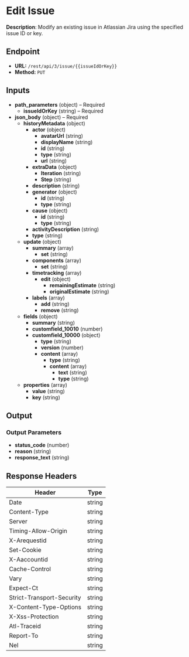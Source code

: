 # Edit Issue

**Description**: Modify an existing issue in Atlassian Jira using the specified issue ID or key.

## Endpoint

- **URL:** `/rest/api/3/issue/{{issueIdOrKey}}`
- **Method:** `PUT`
## Inputs

- **path_parameters** (object) – Required
  - **issueIdOrKey** (string) – Required
- **json_body** (object) – Required
  - **historyMetadata** (object)
    - **actor** (object)
      - **avatarUrl** (string)
      - **displayName** (string)
      - **id** (string)
      - **type** (string)
      - **url** (string)
    - **extraData** (object)
      - **Iteration** (string)
      - **Step** (string)
    - **description** (string)
    - **generator** (object)
      - **id** (string)
      - **type** (string)
    - **cause** (object)
      - **id** (string)
      - **type** (string)
    - **activityDescription** (string)
    - **type** (string)
  - **update** (object)
    - **summary** (array)
      - **set** (string)
    - **components** (array)
      - **set** (string)
    - **timetracking** (array)
      - **edit** (object)
        - **remainingEstimate** (string)
        - **originalEstimate** (string)
    - **labels** (array)
      - **add** (string)
      - **remove** (string)
  - **fields** (object)
    - **summary** (string)
    - **customfield_10010** (number)
    - **customfield_10000** (object)
      - **type** (string)
      - **version** (number)
      - **content** (array)
        - **type** (string)
        - **content** (array)
          - **text** (string)
          - **type** (string)
  - **properties** (array)
    - **value** (string)
    - **key** (string)
## Output

### Output Parameters

- **status_code** (number)
- **reason** (string)
- **response_text** (string)
## Response Headers

| Header | Type |
|--------|------|
| Date | string |
| Content-Type | string |
| Server | string |
| Timing-Allow-Origin | string |
| X-Arequestid | string |
| Set-Cookie | string |
| X-Aaccountid | string |
| Cache-Control | string |
| Vary | string |
| Expect-Ct | string |
| Strict-Transport-Security | string |
| X-Content-Type-Options | string |
| X-Xss-Protection | string |
| Atl-Traceid | string |
| Report-To | string |
| Nel | string |